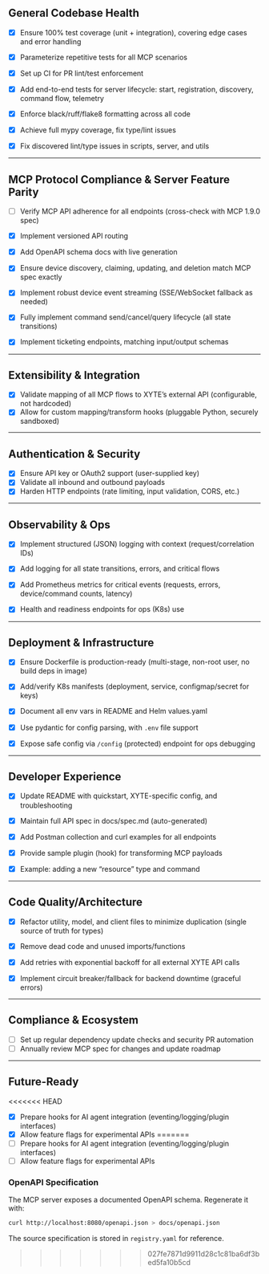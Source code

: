 ## General Codebase Health

* [x] Ensure 100% test coverage (unit + integration), covering edge cases and error handling

* [x] Parameterize repetitive tests for all MCP scenarios

* [x] Set up CI for PR lint/test enforcement

* [x] Add end-to-end tests for server lifecycle: start, registration, discovery, command flow, telemetry

* [x] Enforce black/ruff/flake8 formatting across all code

* [x] Achieve full mypy coverage, fix type/lint issues

* [x] Fix discovered lint/type issues in scripts, server, and utils

---

## MCP Protocol Compliance & Server Feature Parity

* [ ] Verify MCP API adherence for all endpoints (cross-check with MCP 1.9.0 spec)

* [x] Implement versioned API routing

* [x] Add OpenAPI schema docs with live generation

* [x] Ensure device discovery, claiming, updating, and deletion match MCP spec exactly

* [x] Implement robust device event streaming (SSE/WebSocket fallback as needed)

* [x] Fully implement command send/cancel/query lifecycle (all state transitions)

* [x] Implement ticketing endpoints, matching input/output schemas

---

## Extensibility & Integration

* [x] Validate mapping of all MCP flows to XYTE’s external API (configurable, not hardcoded)
* [x] Allow for custom mapping/transform hooks (pluggable Python, securely sandboxed)

---

## Authentication & Security

* [x] Ensure API key or OAuth2 support (user-supplied key)
* [x] Validate all inbound and outbound payloads
* [x] Harden HTTP endpoints (rate limiting, input validation, CORS, etc.)

---

## Observability & Ops

* [x] Implement structured (JSON) logging with context (request/correlation IDs)

* [x] Add logging for all state transitions, errors, and critical flows

* [x] Add Prometheus metrics for critical events (requests, errors, device/command counts, latency)

* [x] Health and readiness endpoints for ops (K8s) use

---

## Deployment & Infrastructure

* [x] Ensure Dockerfile is production-ready (multi-stage, non-root user, no build deps in image)

* [x] Add/verify K8s manifests (deployment, service, configmap/secret for keys)

* [x] Document all env vars in README and Helm values.yaml

* [x] Use pydantic for config parsing, with `.env` file support

* [x] Expose safe config via `/config` (protected) endpoint for ops debugging

---

## Developer Experience

* [x] Update README with quickstart, XYTE-specific config, and troubleshooting

* [x] Maintain full API spec in docs/spec.md (auto-generated)

* [x] Add Postman collection and curl examples for all endpoints

* [x] Provide sample plugin (hook) for transforming MCP payloads

* [x] Example: adding a new “resource” type and command

---

## Code Quality/Architecture

* [x] Refactor utility, model, and client files to minimize duplication (single source of truth for types)

* [x] Remove dead code and unused imports/functions

* [x] Add retries with exponential backoff for all external XYTE API calls

* [x] Implement circuit breaker/fallback for backend downtime (graceful errors)

---

## Compliance & Ecosystem

* [ ] Set up regular dependency update checks and security PR automation
* [ ] Annually review MCP spec for changes and update roadmap

---

## Future-Ready

<<<<<<< HEAD
* [x] Prepare hooks for AI agent integration (eventing/logging/plugin interfaces)
* [x] Allow feature flags for experimental APIs
=======
* [ ] Prepare hooks for AI agent integration (eventing/logging/plugin interfaces)
* [ ] Allow feature flags for experimental APIs

### OpenAPI Specification

The MCP server exposes a documented OpenAPI schema. Regenerate it with:

```bash
curl http://localhost:8080/openapi.json > docs/openapi.json
```

The source specification is stored in `registry.yaml` for reference.
>>>>>>> 027fe7871d9911d28c1c81ba6df3bed5fa10b5cd
